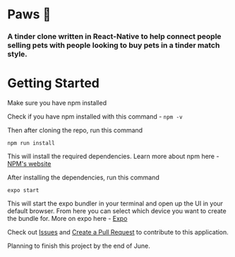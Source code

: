 # Paws 🐾

### A tinder clone written in React-Native to help connect people selling pets with people looking to buy pets in a tinder match style.


# Getting Started

Make sure you have npm installed

Check if you have npm installed with this command  - `npm -v`

Then after cloning the repo, run this command

`npm run install`

This will install the required dependencies. Learn more about npm here - [NPM's website](https://www.npmjs.com/)

After installing the dependencies, run this command 

`expo start`

This will start the expo bundler in your terminal and open up the UI in your default browser. From here you can select which device you want to create the bundle for. More on expo here - [Expo](https://expo.io/)

Check out [Issues]() and [Create a Pull Request]() to contribute to this application.

Planning to finish this project by the end of June.